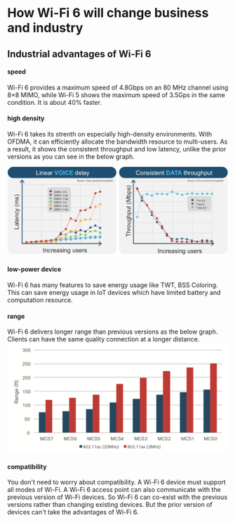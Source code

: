 # How Wi-Fi 6 will change business and industry
## Industrial advantages of Wi-Fi 6
#### speed
Wi-Fi 6 provides a maximum speed of 4.8Gbps on an 80 MHz channel using 8×8 MIMO, while Wi-Fi 5 shows the maximum speed of 3.5Gps in the same condition. It is about 40% faster.

#### high density
Wi-Fi 6 takes its strenth on especially high-density environments. With OFDMA, it can efficiently allocate the bandwidth resource to multi-users. As a result, it shows the consistent throughput and low latency, unlike the prior versions as you can see in the below graph.

![](assets/images/4-2-capacity.png)

#### low-power device
Wi-Fi 6 has many features to save energy usage like TWT, BSS Coloring. This can save energy usage in IoT devices which have limited battery and computation resource.

#### range
Wi-Fi 6 delivers longer range than previous versions as the below graph.
Clients can have the same quality connection at a longer distance.
![range](assets/images/4-3-range.png)

#### compatibility
You don't need to worry about compatibility. A Wi-Fi 6 device must support all modes of Wi-Fi. A Wi-Fi 6 access point can also communicate with the previous version of Wi-Fi devices. So Wi-Fi 6 can co-exist with the previous versions rather than changing existing devices. But the prior version of devices can't take the advantages of Wi-Fi 6.
